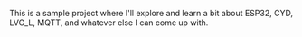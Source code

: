 This is a sample project where I'll explore and learn a bit about ESP32, CYD, LVG_L, MQTT, and whatever else I can come up with.
